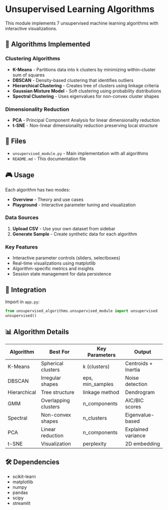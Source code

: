 # Unsupervised Learning Algorithms

This module implements 7 unsupervised machine learning algorithms with interactive visualizations.

## 🧭 Algorithms Implemented

### Clustering Algorithms
- **K-Means** - Partitions data into k clusters by minimizing within-cluster sum of squares
- **DBSCAN** - Density-based clustering that identifies outliers
- **Hierarchical Clustering** - Creates tree of clusters using linkage criteria
- **Gaussian Mixture Model** - Soft clustering using probability distributions
- **Spectral Clustering** - Uses eigenvalues for non-convex cluster shapes

### Dimensionality Reduction
- **PCA** - Principal Component Analysis for linear dimensionality reduction
- **t-SNE** - Non-linear dimensionality reduction preserving local structure

## 📁 Files

- `unsupervised_module.py` - Main implementation with all algorithms
- `README.md` - This documentation file

## 🎮 Usage

Each algorithm has two modes:
- **Overview** - Theory and use cases
- **Playground** - Interactive parameter tuning and visualization

### Data Sources
1. **Upload CSV** - Use your own dataset from sidebar
2. **Generate Sample** - Create synthetic data for each algorithm

### Key Features
- Interactive parameter controls (sliders, selectboxes)
- Real-time visualizations using matplotlib
- Algorithm-specific metrics and insights
- Session state management for data persistence

## 🔧 Integration

Import in `app.py`:
```python
from unsupervised_algorithms.unsupervised_module import unsupervised
unsupervised()
```

## 📊 Algorithm Details

| Algorithm | Best For | Key Parameters | Output |
|-----------|----------|----------------|---------|
| K-Means | Spherical clusters | k (clusters) | Centroids + Inertia |
| DBSCAN | Irregular shapes | eps, min_samples | Noise detection |
| Hierarchical | Tree structure | linkage method | Dendrogram |
| GMM | Overlapping clusters | n_components | AIC/BIC scores |
| Spectral | Non-convex shapes | n_clusters | Eigenvalue-based |
| PCA | Linear reduction | n_components | Explained variance |
| t-SNE | Visualization | perplexity | 2D embedding |

## 🛠️ Dependencies

- scikit-learn
- matplotlib
- numpy
- pandas
- scipy
- streamlit